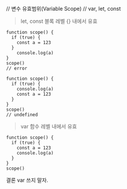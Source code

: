 // 변수 유효범위(Variable Scope)
// var, let, const

> let, const 블록 레벨 {} 내에서 유효  


```
function scope() {
  if (true) {
    const a = 123
  }
    console.log(a)
}
scope()
// error
```

```
function scope() {
  if (true) {
    console.log(a)
    const a = 123
  }
}
scope()
// undefined
```

> var 함수 레벨 내에서 유효  

```
function scope() {
  if (true) {
    const a = 123
    console.log(a)
  }
}
scope()
```

결론 var 쓰지 말자.